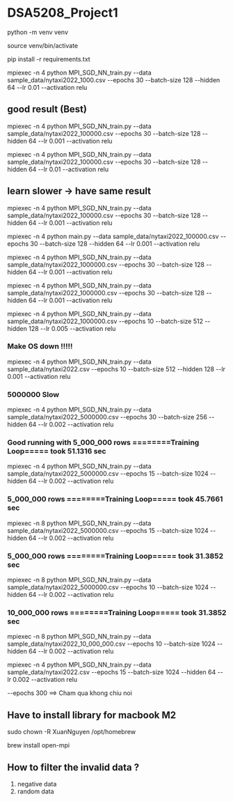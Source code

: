 # DSA5208_Project1

python -m venv venv

source venv/bin/activate

pip install -r requirements.txt


mpiexec -n 4 python MPI_SGD_NN_train.py --data sample_data/nytaxi2022_1000.csv --epochs 30 --batch-size 128 --hidden 64 --lr 0.01 --activation relu

## good result (Best)
mpiexec -n 4 python MPI_SGD_NN_train.py --data sample_data/nytaxi2022_100000.csv --epochs 30 --batch-size 128 --hidden 64 --lr 0.001 --activation relu


mpiexec -n 4 python MPI_SGD_NN_train.py --data sample_data/nytaxi2022_100000.csv --epochs 30 --batch-size 128 --hidden 64 --lr 0.01 --activation relu
## learn slower -> have same result
mpiexec -n 4 python MPI_SGD_NN_train.py --data sample_data/nytaxi2022_100000.csv --epochs 30 --batch-size 128 --hidden 64 --lr 0.001 --activation relu

mpiexec -n 4 python main.py --data sample_data/nytaxi2022_100000.csv --epochs 30 --batch-size 128 --hidden 64 --lr 0.001 --activation relu

mpiexec -n 4 python MPI_SGD_NN_train.py --data sample_data/nytaxi2022_1000000.csv --epochs 30 --batch-size 128 --hidden 64 --lr 0.001 --activation relu

mpiexec -n 4 python MPI_SGD_NN_train.py --data sample_data/nytaxi2022_1000000.csv --epochs 30 --batch-size 128 --hidden 64 --lr 0.001 --activation relu


mpiexec -n 4 python MPI_SGD_NN_train.py --data sample_data/nytaxi2022_1000000.csv --epochs 10 --batch-size 512 --hidden 128 --lr 0.005 --activation relu

### Make OS down !!!!!
mpiexec -n 4 python MPI_SGD_NN_train.py --data sample_data/nytaxi2022.csv --epochs 10 --batch-size 512 --hidden 128 --lr 0.001 --activation relu


### 5000000 Slow
mpiexec -n 4 python MPI_SGD_NN_train.py --data sample_data/nytaxi2022_5000000.csv --epochs 30 --batch-size 256 --hidden 64 --lr 0.002 --activation relu


### Good running with 5_000_000 rows ========Training Loop===== took 51.1316 sec
mpiexec -n 4 python MPI_SGD_NN_train.py --data sample_data/nytaxi2022_5000000.csv --epochs 15 --batch-size 1024 --hidden 64 --lr 0.002 --activation relu

### 5_000_000 rows ========Training Loop===== took 45.7661 sec
mpiexec -n 8 python MPI_SGD_NN_train.py --data sample_data/nytaxi2022_5000000.csv --epochs 15 --batch-size 1024 --hidden 64 --lr 0.002 --activation relu

### 5_000_000 rows ========Training Loop===== took 31.3852 sec
mpiexec -n 8 python MPI_SGD_NN_train.py --data sample_data/nytaxi2022_5000000.csv --epochs 10 --batch-size 1024 --hidden 64 --lr 0.002 --activation relu

### 10_000_000 rows ========Training Loop===== took 31.3852 sec
mpiexec -n 8 python MPI_SGD_NN_train.py --data sample_data/nytaxi2022_10_000_000.csv --epochs 10 --batch-size 1024 --hidden 64 --lr 0.002 --activation relu


mpiexec -n 4 python MPI_SGD_NN_train.py --data sample_data/nytaxi2022.csv --epochs 15 --batch-size 1024 --hidden 64 --lr 0.002 --activation relu

--epochs 300 ==> Cham qua khong chiu noi

## Have to install library for macbook M2

sudo chown -R XuanNguyen /opt/homebrew

brew install open-mpi

## How to filter the invalid data ?
1. negative data
2. random data